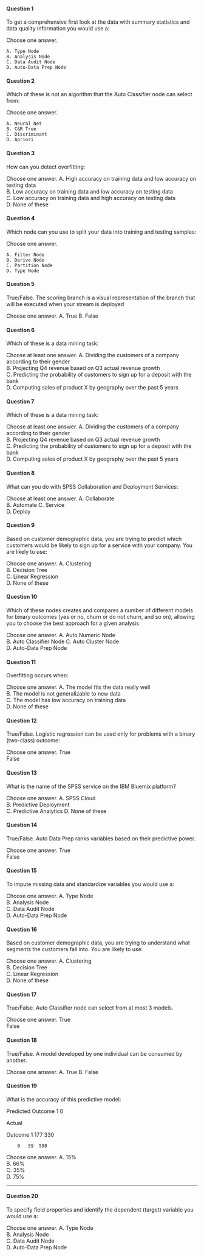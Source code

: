 #### Question 1

To get a comprehensive first look at the data with summary statistics and data quality information you would use a:

Choose one answer.

	A. Type Node	
	B. Analysis Node	
	C. Data Audit Node	
	D. Auto-Data Prep Node

#### Question 2

Which of these is not an algorithm that the Auto Classifier node can select from:

Choose one answer.

	A. Neural Net	
	B. C&R Tree	
	C. Discriminant	
	D. Apriori

#### Question 3
How can you detect overfitting:

Choose one answer.
	A. High accuracy on training data and low accuracy on testing data	
	B. Low accuracy on training data and low accuracy on testing data	
	C. Low accuracy on training data and high accuracy on testing data	
	D. None of these

#### Question 4
Which node can you use to split your data into training and testing samples:

Choose one answer.

	A. Filter Node	
	B. Derive Node	
	C. Partition Node	
	D. Type Node

#### Question 5

True/False. The scoring branch is a visual representation of the branch that will be executed when your stream is deployed

Choose one answer.
	A. True	
	B. False

#### Question 6 

Which of these is a data mining task:

Choose at least one answer.
	A. Dividing the customers of a company according to their gender	
	B. Projecting Q4 revenue based on Q3 actual revenue growth	
	C. Predicting the probability of customers to sign up for a deposit with the bank	
	D. Computing sales of product X by geography over the past 5 years

#### Question 7

Which of these is a data mining task:

Choose at least one answer.
	A. Dividing the customers of a company according to their gender	
	B. Projecting Q4 revenue based on Q3 actual revenue growth	
	C. Predicting the probability of customers to sign up for a deposit with the bank	
	D. Computing sales of product X by geography over the past 5 years


#### Question 8
What can you do with SPSS Collaboration and Deployment Services:

Choose at least one answer.
	A. Collaborate	
	B. Automate	
	C. Service	
	D. Deploy

#### Question 9

Based on customer demographic data, you are trying to predict which customers would be likely to sign up for a service with your company. You are likely to use:

Choose one answer.
	A. Clustering	
	B. Decision Tree	
	C. Linear Regression	
	D. None of these

#### Question 10

Which of these nodes creates and compares a number of different models for binary outcomes (yes or no, churn or do not churn, and so on), allowing you to choose the best approach for a given analysis

Choose one answer.
	A. Auto Numeric Node	
	B. Auto Classifier Node	
	C. Auto Cluster Node	
	D. Auto-Data Prep Node

#### Question 11

Overfitting occurs when:

Choose one answer.
	A. The model fits the data really well	
	B. The model is not generalizable to new data	
	C. The model has low accuracy on training data	
	D. None of these


#### Question 12
True/False. Logistic regression can be used only for problems with a binary (two-class) outcome:

Choose one answer.
	True	
	False

#### Question 13

What is the name of the SPSS service on the IBM Bluemix platform?

Choose one answer.
	A. SPSS Cloud	
	B. Predictive Deployment	
	C. Predictive Analytics	
	D. None of these

#### Question 14

True/False. Auto Data Prep ranks variables based on their predictive power.

Choose one answer.
	True	
	False

#### Question 15

To impute missing data and standardize variables you would use a:

Choose one answer.
	A. Type Node	
	B. Analysis Node	
	C. Data Audit Node	
	D. Auto-Data Prep Node

#### Question 16

Based on customer demographic data, you are trying to understand what segments the customers fall into. You are likely to use:

Choose one answer.
	A. Clustering	
	B. Decision Tree	
	C. Linear Regression	
	D. None of these

#### Question 17 
True/False. Auto Classifier node can select from at most 3 models.

Choose one answer.
	True	
	False

#### Question 18 
True/False. A model developed by one individual can be consumed by another.

Choose one answer.
	A. True	
	B. False

#### Question 19

What is the accuracy of this predictive model:

Predicted Outcome 	1	0

Actual	

Outcome		1	177	330

		0	59	590
		
Choose one answer.
	A. 15%	
	B. 66%	
	C. 35%	
	D. 75%


--------------------------------------------------------------------------------

#### Question 20

To specify field properties and identify the dependent (target) variable you would use a:

Choose one answer.
	A. Type Node	
	B. Analysis Node	
	C. Data Audit Node	
	D. Auto-Data Prep Node
